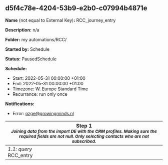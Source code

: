 ## d5f4c78e-4204-53b9-e2b0-c07994b4871e

**Name** (not equal to External Key)**:** RCC_journey_entry

**Description:** n/a

**Folder:** my automations/RCC/

**Started by:** Schedule

**Status:** PausedSchedule

**Schedule:**

* Start: 2022-05-31 00:00:00 +01:00
* End: 2022-05-31 00:00:00 +01:00
* Timezone: W. Europe Standard Time
* Recurrance: run only once

**Notifications:**

* Error: ozge@growingminds.nl

| Step 1<br>_<small>Joining data from the import DE with the CRM profiles. Making sure the required fields are not null. Only selecting contacts who are not subscribed.</small>_ |
| --- |
| _1.1: query_<br>RCC_entry |
